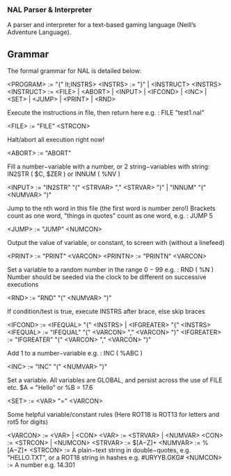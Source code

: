 ### NAL Parser & Interpreter

A parser and interpreter for a text-based gaming language (Neill’s Adventure Language).

## Grammar
The formal grammar for NAL is detailed below:

  &lt;PROGRAM> := "{" lt;INSTRS>
   &lt;INSTRS> := "}" |  &lt;INSTRUCT>  &lt;INSTRS>
   &lt;INSTRUCT> :=  &lt;FILE> |  &lt;ABORT> |  &lt;INPUT> |  &lt;IFCOND> |  &lt;INC> |  &lt;SET> |
   &lt;JUMP> |  &lt;PRINT> |  &lt;RND>

  
Execute the instructions in file, then return here e.g. : FILE "test1.nal"

&lt;FILE> := "FILE" &lt;STRCON>
  
Halt/abort all execution right now!

&lt;ABORT> := "ABORT"
  
Fill a number−variable with a number, or 2 string−variables with string: IN2STR ( $C, $ZER ) or INNUM ( %NV )

&lt;INPUT> := "IN2STR" "("  &lt;STRVAR> ","  &lt;STRVAR> ")" | "INNUM" "("  &lt;NUMVAR> ")"
  
Jump to the nth word in this file (the first word is number zero!)
Brackets count as one word, "things in quotes" count as one word, e.g. : JUMP 5

&lt;JUMP> := "JUMP"  &lt;NUMCON>
  
Output the value of variable, or constant, to screen with (without a linefeed)

&lt;PRINT> := "PRINT"  &lt;VARCON>
&lt;PRINTN> := "PRINTN"  &lt;VARCON>
  
Set a variable to a random number in the range 0 − 99 e.g. : RND ( %N )
Number should be seeded via the clock to be different on successive executions

&lt;RND> := "RND" "("  &lt;NUMVAR> ")"
  
If condition/test is true, execute INSTRS after brace, else skip braces

 &lt;IFCOND> :=  &lt;IFEQUAL> "{"  &lt;INSTRS> |  &lt;IFGREATER> "{"  &lt;INSTRS>
 &lt;IFEQUAL> := "IFEQUAL" "("  &lt;VARCON> ","  &lt;VARCON> ")"
 &lt;IFGREATER> := "IFGREATER" "("  &lt;VARCON> ","  &lt;VARCON> ")"
  
Add 1 to a number−variable e.g. : INC ( %ABC )

&lt;INC> := "INC" "("  &lt;NUMVAR> ")"
  
Set a variable. All variables are GLOBAL, and persist across the use of FILE etc. $A = "Hello" or %B = 17.6

&lt;SET> :=  &lt;VAR> "="  &lt;VARCON>
  
Some helpful variable/constant rules
(Here ROT18 is ROT13 for letters and rot5 for digits)

 &lt;VARCON> :=  &lt;VAR> |  &lt;CON>
 &lt;VAR> :=  &lt;STRVAR> |  &lt;NUMVAR>
 &lt;CON> :=  &lt;STRCON> |  &lt;NUMCON>
 &lt;STRVAR> := $[A−Z]+
 &lt;NUMVAR> := %[A−Z]+
 &lt;STRCON> := A plain−text string in double−quotes, e.g. "HELLO.TXT",
or a ROT18 string in hashes e.g. #URYYB.GKG#
 &lt;NUMCON> := A number e.g. 14.301
